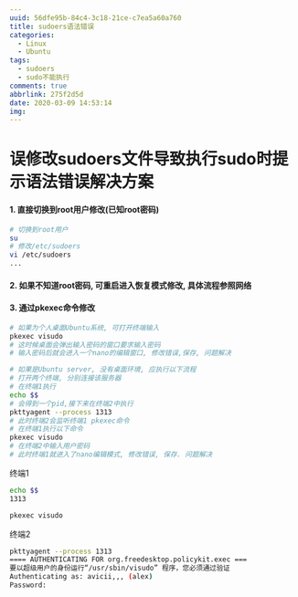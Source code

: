 ```yaml
---
uuid: 56dfe95b-84c4-3c18-21ce-c7ea5a60a760
title: sudoers语法错误
categories:
  - Linux
  - Ubuntu
tags:
  - sudoers
  - sudo不能执行
comments: true
abbrlink: 275f2d5d
date: 2020-03-09 14:53:14
img:
---
```


# 误修改sudoers文件导致执行sudo时提示语法错误解决方案
#### 1. 直接切换到root用户修改(已知root密码)
```bash
# 切换到root用户
su
# 修改/etc/sudoers
vi /etc/sudoers
...
```
#### 2. 如果不知道root密码, 可重启进入恢复模式修改, 具体流程参照网络
<!--more-->
#### 3. 通过pkexec命令修改
```bash 
# 如果为个人桌面Ubuntu系统, 可打开终端输入
pkexec visudo
# 这时候桌面会弹出输入密码的窗口要求输入密码
# 输入密码后就会进入一个nano的编辑窗口, 修改错误,保存, 问题解决
```

```bash
# 如果是Ubuntu server, 没有桌面环境, 应执行以下流程
# 打开两个终端, 分别连接该服务器
# 在终端1执行 
echo $$
# 会得到一个pid,接下来在终端2中执行
pkttyagent --process 1313
# 此时终端2会监听终端1 pkexec命令
# 在终端1执行以下命令
pkexec visudo
# 在终端2中输入用户密码
# 此时终端1就进入了nano编辑模式, 修改错误, 保存. 问题解决
```
终端1
```bash
echo $$
1313

pkexec visudo
```

终端2
```bash
pkttyagent --process 1313
==== AUTHENTICATING FOR org.freedesktop.policykit.exec ===
要以超级用户的身份运行“/usr/sbin/visudo” 程序，您必须通过验证
Authenticating as: avicii,,, (alex)
Password: 
```
